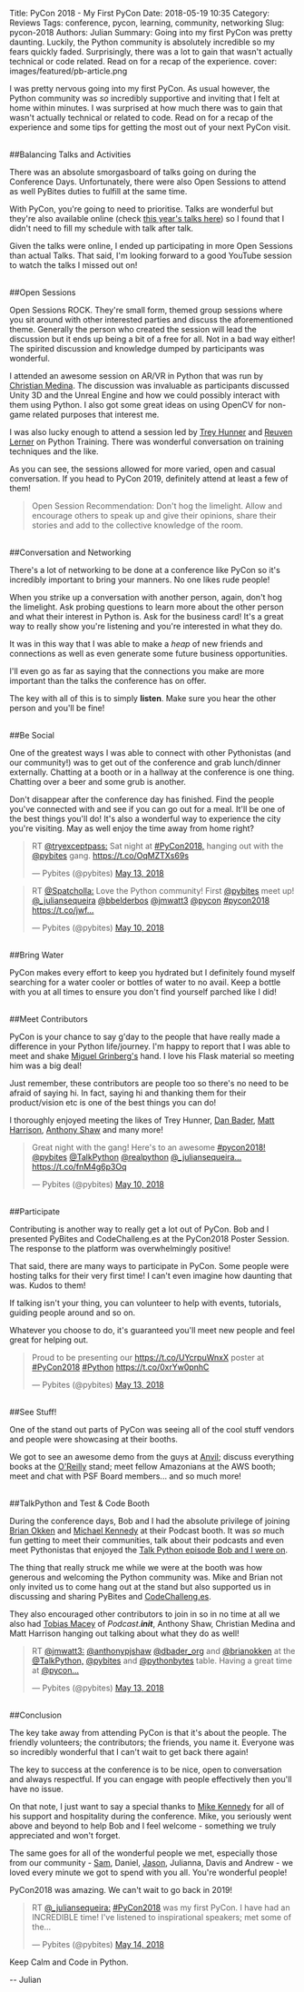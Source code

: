 Title: PyCon 2018 - My First PyCon
Date: 2018-05-19 10:35
Category:  Reviews
Tags: conference, pycon, learning, community, networking
Slug: pycon-2018
Authors: Julian
Summary: Going into my first PyCon was pretty daunting. Luckily, the Python community is absolutely incredible so my fears quickly faded. Surprisingly, there was a lot to gain that wasn't actually technical or code related. Read on for a recap of the experience.
cover: images/featured/pb-article.png

I was pretty nervous going into my first PyCon. As usual however, the Python community was *so* incredibly supportive and inviting that I felt at home within minutes. I was surprised at how much there was to gain that wasn't actually technical or related to code. Read on for a recap of the experience and some tips for getting the most out of your next PyCon visit.

<br>
##Balancing Talks and Activities

There was an absolute smorgasboard of talks going on during the Conference Days. Unfortunately, there were also Open Sessions to attend as well PyBites duties to fulfill at the same time.

With PyCon, you're going to need to prioritise. Talks are wonderful but they're also available online (check [this year's talks here](https://www.youtube.com/channel/UCsX05-2sVSH7Nx3zuk3NYuQ)) so I found that I didn't need to fill my schedule with talk after talk.

Given the talks were online, I ended up participating in more Open Sessions than actual Talks. That said, I'm looking forward to a good YouTube session to watch the talks I missed out on!

<br>
##Open Sessions

Open Sessions ROCK. They're small form, themed group sessions where you sit around with other interested parties and discuss the aforementioned theme. Generally the person who created the session will lead the discussion but it ends up being a bit of a free for all. Not in a bad way either! The spirited discussion and knowledge dumped by participants was wonderful.

I attended an awesome session on AR/VR in Python that was run by [Christian Medina](https://twitter.com/tryexceptpass). The discussion was invaluable as participants discussed Unity 3D and the Unreal Engine and how we could possibly interact with them using Python. I also got some great ideas on using OpenCV for non-game related purposes that interest me.

I was also lucky enough to attend a session led by [Trey Hunner](https://twitter.com/treyhunner) and [Reuven Lerner](https://twitter.com/reuvenmlerner) on Python Training. There was wonderful conversation on training techniques and the like.

As you can see, the sessions allowed for more varied, open and casual conversation. If you head to PyCon 2019, definitely attend at least a few of them! 

> Open Session Recommendation: Don't hog the limelight. Allow and encourage others to speak up and give their opinions, share their stories and add to the collective knowledge of the room.

<br>
##Conversation and Networking

There's a lot of networking to be done at a conference like PyCon so it's incredibly important to bring your manners. No one likes rude people!

When you strike up a conversation with another person, again, don't hog the limelight. Ask probing questions to learn more about the other person and what their interest in Python is. Ask for the business card! It's a great way to really show you're listening and you're interested in what they do.

It was in this way that I was able to make a *heap* of new friends and connections as well as even generate some future business opportunities.

I'll even go as far as saying that the connections you make are more important than the talks the conference has on offer.

The key with all of this is to simply **listen**. Make sure you hear the other person and you'll be fine!

<br>
##Be Social

One of the greatest ways I was able to connect with other Pythonistas (and our community!) was to get out of the conference and grab lunch/dinner externally. Chatting at a booth or in a hallway at the conference is one thing. Chatting over a beer and some grub is another.

Don't disappear after the conference day has finished. Find the people you've connected with and see if you can go out for a meal. It'll be one of the best things you'll do! It's also a wonderful way to experience the city you're visiting. May as well enjoy the time away from home right?

<blockquote class="twitter-tweet"><p>RT <a href="https://twitter.com/@tryexceptpass:" target="_blank">@tryexceptpass:</a> Sat night at <a href="https://twitter.com/search/#PyCon2018," target="_blank">#PyCon2018,</a> hanging out with the <a href="https://twitter.com/@pybites" target="_blank">@pybites</a> gang. <a href="https://t.co/OqMZTXs69s" title="https://t.co/OqMZTXs69s" target="_blank">https://t.co/OqMZTXs69s</a></p>— Pybites (@pybites) <a href="https://twitter.com/pybites/status/995508758565580800" data-datetime="2018-05-13T03:39:18+00:00">May 13, 2018</a></blockquote>

<blockquote class="twitter-tweet"><p>RT <a href="https://twitter.com/@Spatcholla:" target="_blank">@Spatcholla:</a> Love the Python community! First <a href="https://twitter.com/@pybites" target="_blank">@pybites</a> meet up! <a href="https://twitter.com/@_juliansequeira" target="_blank">@_juliansequeira</a> <a href="https://twitter.com/@bbelderbos" target="_blank">@bbelderbos</a> <a href="https://twitter.com/@jmwatt3" target="_blank">@jmwatt3</a> <a href="https://twitter.com/@pycon" target="_blank">@pycon</a> <a href="https://twitter.com/search/#pycon2018" target="_blank">#pycon2018</a> <a href="https://t.co/jwf…" title="https://t.co/jwf…" target="_blank">https://t.co/jwf…</a></p>— Pybites (@pybites) <a href="https://twitter.com/pybites/status/994445231054438400" data-datetime="2018-05-10T05:13:13+00:00">May 10, 2018</a></blockquote>

<br>
##Bring Water

PyCon makes every effort to keep you hydrated but I definitely found myself searching for a water cooler or bottles of water to no avail. Keep a bottle with you at all times to ensure you don't find yourself parched like I did!

<br>
##Meet Contributors

PyCon is your chance to say g'day to the people that have really made a difference in your Python life/journey. I'm happy to report that I was able to meet and shake [Miguel Grinberg's](https://twitter.com/miguelgrinberg) hand. I love his Flask material so meeting him was a big deal!

Just remember, these contributors are people too so there's no need to be afraid of saying hi. In fact, saying hi and thanking them for their product/vision etc is one of the best things you can do!

I thoroughly enjoyed meeting the likes of Trey Hunner, [Dan Bader](https://twitter.com/dbader_org), [Matt Harrison](https://twitter.com/__mharrison__), [Anthony Shaw](https://twitter.com/anthonypjshaw) and many more!

<blockquote class="twitter-tweet"><p>Great night with the gang! Here's to an awesome <a href="https://twitter.com/search/#pycon2018!" target="_blank">#pycon2018!</a> <a href="https://twitter.com/@pybites" target="_blank">@pybites</a> <a href="https://twitter.com/@TalkPython" target="_blank">@TalkPython</a> <a href="https://twitter.com/@realpython" target="_blank">@realpython</a> <a href="https://twitter.com/@_juliansequeira…" target="_blank">@_juliansequeira…</a> <a href="https://t.co/fnM4g6p3Oq" title="https://t.co/fnM4g6p3Oq" target="_blank">https://t.co/fnM4g6p3Oq</a></p>— Pybites (@pybites) <a href="https://twitter.com/pybites/status/994448750998245376" data-datetime="2018-05-10T05:27:12+00:00">May 10, 2018</a></blockquote>


<br>
##Participate

Contributing is another way to really get a lot out of PyCon. Bob and I presented PyBites and CodeChalleng.es at the PyCon2018 Poster Session. The response to the platform was overwhelmingly positive!

That said, there are many ways to participate in PyCon. Some people were hosting talks for their very first time! I can't even imagine how daunting that was. Kudos to them!

If talking isn't your thing, you can volunteer to help with events, tutorials, guiding people around and so on.

Whatever you choose to do, it's guaranteed you'll meet new people and feel great for helping out. 

<blockquote class="twitter-tweet"><p>Proud to be presenting our <a href="https://t.co/UYcrpuWnxX" title="https://t.co/UYcrpuWnxX" target="_blank">https://t.co/UYcrpuWnxX</a> poster at <a href="https://twitter.com/search/#PyCon2018" target="_blank">#PyCon2018</a> <a href="https://twitter.com/search/#Python" target="_blank">#Python</a> <a href="https://t.co/0xrYw0pnhC" title="https://t.co/0xrYw0pnhC" target="_blank">https://t.co/0xrYw0pnhC</a></p>— Pybites (@pybites) <a href="https://twitter.com/pybites/status/995687868633899008" data-datetime="2018-05-13T15:31:01+00:00">May 13, 2018</a></blockquote>


<br>
##See Stuff!

One of the stand out parts of PyCon was seeing all of the cool stuff vendors and people were showcasing at their booths.

We got to see an awesome demo from the guys at [Anvil](https://anvil.works/); discuss everything books at the [O'Reilly](https://www.oreilly.com/) stand; meet fellow Amazonians at the AWS booth; meet and chat with PSF Board members... and so much more!

<br>
##TalkPython and Test & Code Booth

During the conference days, Bob and I had the absolute privilege of joining [Brian Okken](https://twitter.com/brianokken) and [Michael Kennedy](https://twitter.com/mkennedy) at their Podcast booth. It was *so* much fun getting to meet their communities, talk about their podcasts and even meet Pythonistas that enjoyed the [Talk Python episode Bob and I were on](https://talkpython.fm/episodes/show/140/level-up-your-python-with-100daysofcode-challenge).

The thing that really struck me while we were at the booth was how generous and welcoming the Python community was. Mike and Brian not only invited us to come hang out at the stand but also supported us in discussing and sharing PyBites and [CodeChalleng.es](https://codechalleng.es).

They also encouraged other contributors to join in so in no time at all we also had [Tobias Macey](https://twitter.com/TobiasMacey) of *Podcast.__init__*, Anthony Shaw, Christian Medina and Matt Harrison hanging out talking about what they do as well!

<blockquote class="twitter-tweet"><p>RT <a href="https://twitter.com/@jmwatt3:" target="_blank">@jmwatt3:</a> <a href="https://twitter.com/@anthonypjshaw" target="_blank">@anthonypjshaw</a> <a href="https://twitter.com/@dbader_org" target="_blank">@dbader_org</a> and <a href="https://twitter.com/@brianokken" target="_blank">@brianokken</a> at the <a href="https://twitter.com/@TalkPython," target="_blank">@TalkPython,</a> <a href="https://twitter.com/@pybites" target="_blank">@pybites</a> and <a href="https://twitter.com/@pythonbytes" target="_blank">@pythonbytes</a> table. Having a great time at <a href="https://twitter.com/@pycon…" target="_blank">@pycon…</a></p>— Pybites (@pybites) <a href="https://twitter.com/pybites/status/995508592873803776" data-datetime="2018-05-13T03:38:38+00:00">May 13, 2018</a></blockquote>

<br>
##Conclusion

The key take away from attending PyCon is that it's about the people. The friendly volunteers; the contributors; the friends, you name it. Everyone was so incredibly wonderful that I can't wait to get back there again!

The key to success at the conference is to be nice, open to conversation and always respectful. If you can engage with people effectively then you'll have no issue.

On that note, I just want to say a special thanks to [Mike Kennedy](https://twitter.com/mkennedy) for all of his support and hospitality during the conference. Mike, you seriously went above and beyond to help Bob and I feel welcome - something we truly appreciated and won't forget.

The same goes for all of the wonderful people we met, especially those from our community - [Sam](https://twitter.com/spatcholla), Daniel, [Jason](https://twitter.com/jmwatt3), Julianna, Davis and Andrew - we loved every minute we got to spend with you all. You're wonderful people!

PyCon2018 was amazing. We can't wait to go back in 2019!

<blockquote class="twitter-tweet"><p>RT <a href="https://twitter.com/@_juliansequeira:" target="_blank">@_juliansequeira:</a> <a href="https://twitter.com/search/#PyCon2018" target="_blank">#PyCon2018</a> was my first PyCon. I have had an INCREDIBLE time! I've listened to inspirational speakers; met some of the…</p>— Pybites (@pybites) <a href="https://twitter.com/pybites/status/996005382245019654" data-datetime="2018-05-14T12:32:42+00:00">May 14, 2018</a></blockquote>

Keep Calm and Code in Python.

-- Julian
